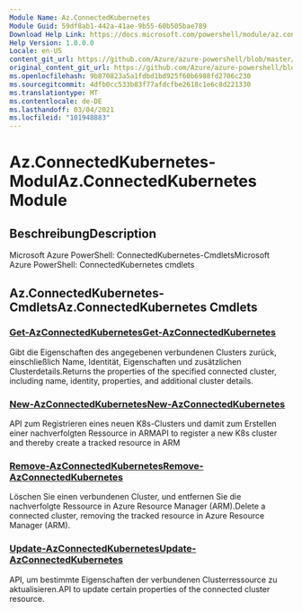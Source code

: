 ```yaml
---
Module Name: Az.ConnectedKubernetes
Module Guid: 59df8ab1-442a-41ae-9b55-60b505bae789
Download Help Link: https://docs.microsoft.com/powershell/module/az.connectedkubernetes
Help Version: 1.0.0.0
Locale: en-US
content_git_url: https://github.com/Azure/azure-powershell/blob/master/src/ConnectedKubernetes/help/Az.ConnectedKubernetes.md
original_content_git_url: https://github.com/Azure/azure-powershell/blob/master/src/ConnectedKubernetes/help/Az.ConnectedKubernetes.md
ms.openlocfilehash: 9b870823a5a1fdbd1bd925f60b6988fd2706c230
ms.sourcegitcommit: 4dfb0cc533b83f77afdcfbe2618c1e6c8d221330
ms.translationtype: MT
ms.contentlocale: de-DE
ms.lasthandoff: 03/04/2021
ms.locfileid: "101948883"
---
```

# <span data-ttu-id="55f6d-101">Az.ConnectedKubernetes-Modul</span><span class="sxs-lookup"><span data-stu-id="55f6d-101">Az.ConnectedKubernetes Module</span></span>
## <span data-ttu-id="55f6d-102">Beschreibung</span><span class="sxs-lookup"><span data-stu-id="55f6d-102">Description</span></span>
<span data-ttu-id="55f6d-103">Microsoft Azure PowerShell: ConnectedKubernetes-Cmdlets</span><span class="sxs-lookup"><span data-stu-id="55f6d-103">Microsoft Azure PowerShell: ConnectedKubernetes cmdlets</span></span>

## <span data-ttu-id="55f6d-104">Az.ConnectedKubernetes-Cmdlets</span><span class="sxs-lookup"><span data-stu-id="55f6d-104">Az.ConnectedKubernetes Cmdlets</span></span>
### [<span data-ttu-id="55f6d-105">Get-AzConnectedKubernetes</span><span class="sxs-lookup"><span data-stu-id="55f6d-105">Get-AzConnectedKubernetes</span></span>](Get-AzConnectedKubernetes.md)
<span data-ttu-id="55f6d-106">Gibt die Eigenschaften des angegebenen verbundenen Clusters zurück, einschließlich Name, Identität, Eigenschaften und zusätzlichen Clusterdetails.</span><span class="sxs-lookup"><span data-stu-id="55f6d-106">Returns the properties of the specified connected cluster, including name, identity, properties, and additional cluster details.</span></span>

### [<span data-ttu-id="55f6d-107">New-AzConnectedKubernetes</span><span class="sxs-lookup"><span data-stu-id="55f6d-107">New-AzConnectedKubernetes</span></span>](New-AzConnectedKubernetes.md)
<span data-ttu-id="55f6d-108">API zum Registrieren eines neuen K8s-Clusters und damit zum Erstellen einer nachverfolgten Ressource in ARM</span><span class="sxs-lookup"><span data-stu-id="55f6d-108">API to register a new K8s cluster and thereby create a tracked resource in ARM</span></span>

### [<span data-ttu-id="55f6d-109">Remove-AzConnectedKubernetes</span><span class="sxs-lookup"><span data-stu-id="55f6d-109">Remove-AzConnectedKubernetes</span></span>](Remove-AzConnectedKubernetes.md)
<span data-ttu-id="55f6d-110">Löschen Sie einen verbundenen Cluster, und entfernen Sie die nachverfolgte Ressource in Azure Resource Manager (ARM).</span><span class="sxs-lookup"><span data-stu-id="55f6d-110">Delete a connected cluster, removing the tracked resource in Azure Resource Manager (ARM).</span></span>

### [<span data-ttu-id="55f6d-111">Update-AzConnectedKubernetes</span><span class="sxs-lookup"><span data-stu-id="55f6d-111">Update-AzConnectedKubernetes</span></span>](Update-AzConnectedKubernetes.md)
<span data-ttu-id="55f6d-112">API, um bestimmte Eigenschaften der verbundenen Clusterressource zu aktualisieren.</span><span class="sxs-lookup"><span data-stu-id="55f6d-112">API to update certain properties of the connected cluster resource.</span></span>

